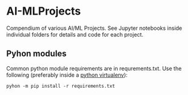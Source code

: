 # AI-MLProjects

Compendium of various AI/ML Projects. See Jupyter notebooks inside individual folders for details and code for each project.

## Pyhon modules
Common python module requirements are in requrements.txt. Use the following (preferably inside a [python virtualenv](https://packaging.python.org/en/latest/guides/installing-using-pip-and-virtual-environments/)):

 ```pyhon -m pip install -r requirements.txt```